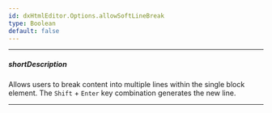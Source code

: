 ```yaml
---
id: dxHtmlEditor.Options.allowSoftLineBreak
type: Boolean
default: false
---
```

---
##### shortDescription
Allows users to break content into multiple lines within the single block element. The `Shift` + `Enter` key combination generates the new line.

---
<!-- Description goes here -->